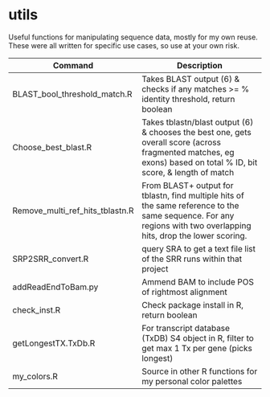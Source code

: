 # utils

Useful functions for manipulating sequence data, mostly for my own reuse.
These were all written for specific use cases, so use at your own risk.



| Command | Description |
| --- | --- |
| BLAST_bool_threshold_match.R | Takes BLAST output (6) & checks if any matches >= % identity threshold, return boolean |
| Choose_best_blast.R  | Takes tblastn/blast output (6) & chooses the best one, gets overall score (across fragmented matches, eg exons)                            based on total % ID, bit score, & length of match  |
| Remove_multi_ref_hits_tblastn.R | From BLAST+ output for tblastn, find multiple hits of the same reference to the same sequence. For any regions with two overlapping hits, drop the lower scoring. |
| SRP2SRR_convert.R | query SRA to get a text file list of the SRR runs within that project |
| addReadEndToBam.py | Ammend BAM to include POS of rightmost alignment |
| check_inst.R | Check package install in R, return boolean |
| getLongestTX.TxDb.R | For transcript database (TxDB) S4 object in R, filter to get max 1 Tx per gene (picks longest) |
| my_colors.R | Source in other R functions for my personal color palettes  |

